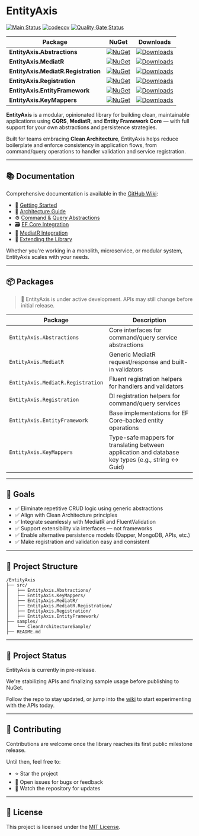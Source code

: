 # EntityAxis

[![Main Status](https://github.com/cbcrouse/EntityAxis/actions/workflows/dotnet.main.status.yml/badge.svg)](https://github.com/cbcrouse/EntityAxis/actions/workflows/dotnet.main.status.yml)
[![codecov](https://codecov.io/gh/cbcrouse/EntityAxis/graph/badge.svg?token=BqTvhjNGOb)](https://codecov.io/gh/cbcrouse/EntityAxis)
[![Quality Gate Status](https://sonarcloud.io/api/project_badges/measure?project=cbcrouse_EntityAxis&metric=alert_status)](https://sonarcloud.io/summary/new_code?id=cbcrouse_EntityAxis)

| Package                             | NuGet                                                                                                                                      | Downloads                                                                                                                                             |
|-------------------------------------|--------------------------------------------------------------------------------------------------------------------------------------------|-------------------------------------------------------------------------------------------------------------------------------------------------------|
| **EntityAxis.Abstractions**         | [![NuGet](https://img.shields.io/nuget/v/EntityAxis.Abstractions)](https://www.nuget.org/packages/EntityAxis.Abstractions)                 | [![Downloads](https://img.shields.io/nuget/dt/EntityAxis.Abstractions)](https://www.nuget.org/stats/packages/EntityAxis.Abstractions)                 |
| **EntityAxis.MediatR**              | [![NuGet](https://img.shields.io/nuget/v/EntityAxis.MediatR)](https://www.nuget.org/packages/EntityAxis.MediatR)                           | [![Downloads](https://img.shields.io/nuget/dt/EntityAxis.MediatR)](https://www.nuget.org/stats/packages/EntityAxis.MediatR)                           |
| **EntityAxis.MediatR.Registration** | [![NuGet](https://img.shields.io/nuget/v/EntityAxis.MediatR.Registration)](https://www.nuget.org/packages/EntityAxis.MediatR.Registration) | [![Downloads](https://img.shields.io/nuget/dt/EntityAxis.MediatR.Registration)](https://www.nuget.org/stats/packages/EntityAxis.MediatR.Registration) |
| **EntityAxis.Registration**         | [![NuGet](https://img.shields.io/nuget/v/EntityAxis.Registration)](https://www.nuget.org/packages/EntityAxis.Registration)                 | [![Downloads](https://img.shields.io/nuget/dt/EntityAxis.Registration)](https://www.nuget.org/stats/packages/EntityAxis.Registration)                 |
| **EntityAxis.EntityFramework**      | [![NuGet](https://img.shields.io/nuget/v/EntityAxis.EntityFramework)](https://www.nuget.org/packages/EntityAxis.EntityFramework)           | [![Downloads](https://img.shields.io/nuget/dt/EntityAxis.EntityFramework)](https://www.nuget.org/stats/packages/EntityAxis.EntityFramework)           |
| **EntityAxis.KeyMappers**           | [![NuGet](https://img.shields.io/nuget/v/EntityAxis.KeyMappers)](https://www.nuget.org/packages/EntityAxis.KeyMappers)                     | [![Downloads](https://img.shields.io/nuget/dt/EntityAxis.KeyMappers)](https://www.nuget.org/stats/packages/EntityAxis.KeyMappers)                     |


**EntityAxis** is a modular, opinionated library for building clean, maintainable applications using **CQRS**, **MediatR**, and **Entity Framework Core** — with full support for your own abstractions and persistence strategies.

Built for teams embracing **Clean Architecture**, EntityAxis helps reduce boilerplate and enforce consistency in application flows, from command/query operations to handler validation and service registration.

---

## 📚 Documentation

Comprehensive documentation is available in the [GitHub Wiki](../../wiki):

- 🚀 [Getting Started](../../wiki/Getting-Started)
- 📐 [Architecture Guide](../../wiki/Architecture-Guide)
- ⚙️ [Command & Query Abstractions](../../wiki/Command-&-Query-Abstractions)
- 🗃️ [EF Core Integration](../../wiki/EF-Core-Integration)
- 📨 [MediatR Integration](../../wiki/MediatR-Integration)
- 🔧 [Extending the Library](../../wiki/Extending-the-Library)

Whether you're working in a monolith, microservice, or modular system, EntityAxis scales with your needs.

---

## 📦 Packages

> 📌 EntityAxis is under active development. APIs may still change before initial release.

| Package                           | Description                                                                                        |
|-----------------------------------|----------------------------------------------------------------------------------------------------|
| `EntityAxis.Abstractions`         | Core interfaces for command/query service abstractions                                             |
| `EntityAxis.MediatR`              | Generic MediatR request/response and built-in validators                                           |
| `EntityAxis.MediatR.Registration` | Fluent registration helpers for handlers and validators                                            |
| `EntityAxis.Registration`         | DI registration helpers for command/query services                                                 |
| `EntityAxis.EntityFramework`      | Base implementations for EF Core–backed entity operations                                          |
| `EntityAxis.KeyMappers`           | Type-safe mappers for translating between application and database key types (e.g., string ↔ Guid) |

---

## 🎯 Goals

- ✅ Eliminate repetitive CRUD logic using generic abstractions
- ✅ Align with Clean Architecture principles
- ✅ Integrate seamlessly with MediatR and FluentValidation
- ✅ Support extensibility via interfaces — not frameworks
- ✅ Enable alternative persistence models (Dapper, MongoDB, APIs, etc.)
- ✅ Make registration and validation easy and consistent

---

## 📁 Project Structure

```plaintext
/EntityAxis
├── src/
│   ├── EntityAxis.Abstractions/
│   ├── EntityAxis.KeyMappers/
│   ├── EntityAxis.MediatR/
│   ├── EntityAxis.MediatR.Registration/
│   ├── EntityAxis.Registration/
│   ├── EntityAxis.EntityFramework/
├── samples/
│   └── CleanArchitectureSample/
├── README.md
```

---

## 🧪 Project Status

EntityAxis is currently in pre-release.

We're stabilizing APIs and finalizing sample usage before publishing to NuGet.

Follow the repo to stay updated, or jump into the [wiki](../../wiki) to start experimenting with the APIs today.

---

## 🤝 Contributing

Contributions are welcome once the library reaches its first public milestone release.

Until then, feel free to:

- ⭐ Star the project
- 🐛 Open issues for bugs or feedback
- 📣 Watch the repository for updates

---

## 📜 License

This project is licensed under the [MIT License](/LICENSE).
